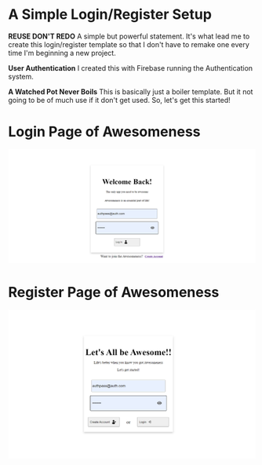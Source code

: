 # A Simple Login/Register Setup

**REUSE DON'T REDO**
A simple but powerful statement. It's what lead me to create this login/register template so that I don't have to remake one every time I'm beginning a new project.

**User Authentication**
I created this with Firebase running the Authentication system. 

**A Watched Pot Never Boils**
This is basically just a boiler template. But it not going to be of much use if it don't get used. So, let's get this started!

# Login Page of Awesomeness
![Alt text](./public/login.png)

# Register Page of Awesomeness
![Alt text](./public/register.png)
